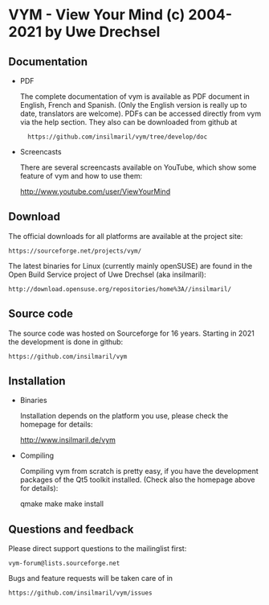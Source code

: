 VYM - View Your Mind (c) 2004-2021 by Uwe Drechsel
==================================================

Documentation
-------------

* PDF

    The complete documentation of vym is available as PDF document in
    English, French and Spanish. (Only the English version is really up
    to date, translators are welcome). PDFs can be accessed directly from
    vym via the help section. They also can be downloaded from github at

        https://github.com/insilmaril/vym/tree/develop/doc

* Screencasts

    There are several screencasts available on YouTube, which show some
    feature of vym and how to use them:

	http://www.youtube.com/user/ViewYourMind


Download
--------

The official downloads for all platforms are available at the project
site:

	https://sourceforge.net/projects/vym/

The latest binaries for Linux (currently mainly openSUSE) are found in the
Open Build Service project of Uwe Drechsel (aka insilmaril):

    http://download.opensuse.org/repositories/home%3A//insilmaril/


Source code
-----------

The source code was hosted on Sourceforge for 16 years. Starting in
2021 the development is done in github:

    https://github.com/insilmaril/vym


Installation
------------

* Binaries

    Installation depends on the platform you use, please check the
    homepage for details:

	http://www.insilmaril.de/vym

* Compiling

    Compiling vym from scratch is pretty easy, if you have the
    development packages of the Qt5 toolkit installed. (Check also the
    homepage above for details):

    qmake
    make
    make install


Questions and feedback
----------------------

Please direct support questions to the mailinglist first: 

    vym-forum@lists.sourceforge.net

Bugs and feature requests will be taken care of in 

    https://github.com/insilmaril/vym/issues

